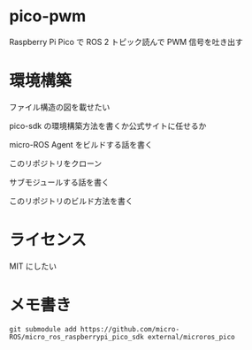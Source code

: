 # pico-pwm

Raspberry Pi Pico で ROS 2 トピック読んで PWM 信号を吐き出す

# 環境構築

ファイル構造の図を載せたい

pico-sdk の環境構築方法を書くか公式サイトに任せるか

micro-ROS Agent をビルドする話を書く

このリポジトリをクローン

サブモジュールする話を書く

このリポジトリのビルド方法を書く

# ライセンス
MIT にしたい

# メモ書き
```
git submodule add https://github.com/micro-ROS/micro_ros_raspberrypi_pico_sdk external/microros_pico
```

